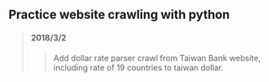 ## Practice website crawling with python

> #### 2018/3/2
>> Add dollar rate parser crawl from Taiwan Bank website, including rate of 19 countries to taiwan dollar.

